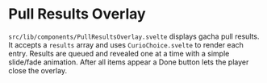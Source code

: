# Pull Results Overlay

`src/lib/components/PullResultsOverlay.svelte` displays gacha pull results.
It accepts a `results` array and uses `CurioChoice.svelte` to render each
entry. Results are queued and revealed one at a time with a simple slide/fade
animation. After all items appear a Done button lets the player close the
overlay.

